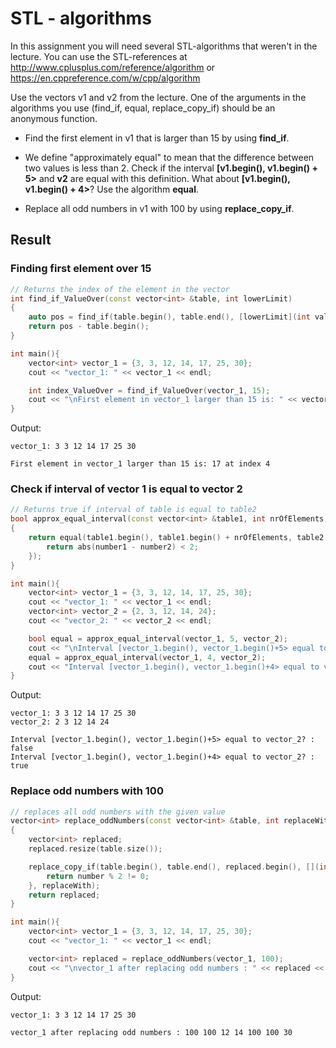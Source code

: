 # STL - algorithms
In this assignment you will need several STL-algorithms that weren't in the lecture. You can use the STL-references at http://www.cplusplus.com/reference/algorithm or https://en.cppreference.com/w/cpp/algorithm

Use the vectors v1 and v2 from the lecture. One of the arguments in  the algorithms you use (find_if, equal, replace_copy_if) should be an anonymous function.
- Find the first element in v1 that is larger than 15 by using **find_if**.

- We define "approximately equal" to mean that the difference between two values is less than 2. Check if the interval **[v1.begin(), v1.begin() + 5>** and **v2** are equal with this definition. What about **[v1.begin(), v1.begin() + 4>**? Use the algorithm **equal**.

- Replace all odd numbers in v1 with 100 by using **replace_copy_if**.

## Result
### Finding first element over 15
```c++
// Returns the index of the element in the vector
int find_if_ValueOver(const vector<int> &table, int lowerLimit)
{
    auto pos = find_if(table.begin(), table.end(), [lowerLimit](int value) -> bool { return value > lowerLimit; });
    return pos - table.begin();
}

int main(){
    vector<int> vector_1 = {3, 3, 12, 14, 17, 25, 30};
    cout << "vector_1: " << vector_1 << endl;

    int index_ValueOver = find_if_ValueOver(vector_1, 15);
    cout << "\nFirst element in vector_1 larger than 15 is: " << vector_1[index_ValueOver] << "at index " << index_ValueOver << endl;
}
```
Output:
```console
vector_1: 3 3 12 14 17 25 30

First element in vector_1 larger than 15 is: 17 at index 4
```

### Check if interval of vector 1 is equal to vector 2
```c++
// Returns true if interval of table is equal to table2
bool approx_equal_interval(const vector<int> &table1, int nrOfElements, const vector<int> &table2)
{
    return equal(table1.begin(), table1.begin() + nrOfElements, table2.begin(), [](int number1, int number2) {
        return abs(number1 - number2) < 2;
    });
}

int main(){
    vector<int> vector_1 = {3, 3, 12, 14, 17, 25, 30};
    cout << "vector_1: " << vector_1 << endl;
    vector<int> vector_2 = {2, 3, 12, 14, 24};
    cout << "vector_2: " << vector_2 << endl;

    bool equal = approx_equal_interval(vector_1, 5, vector_2);
    cout << "\nInterval [vector_1.begin(), vector_1.begin()+5> equal to vector_2? : " << boolalpha << equal << endl;
    equal = approx_equal_interval(vector_1, 4, vector_2);
    cout << "Interval [vector_1.begin(), vector_1.begin()+4> equal to vector_2? : " << boolalpha << equal << endl;
}
```
Output:
```console
vector_1: 3 3 12 14 17 25 30
vector_2: 2 3 12 14 24

Interval [vector_1.begin(), vector_1.begin()+5> equal to vector_2? : false
Interval [vector_1.begin(), vector_1.begin()+4> equal to vector_2? : true
```
### Replace odd numbers with 100
```c++
// replaces all odd numbers with the given value
vector<int> replace_oddNumbers(const vector<int> &table, int replaceWith)
{
    vector<int> replaced;
    replaced.resize(table.size());

    replace_copy_if(table.begin(), table.end(), replaced.begin(), [](int number) {
        return number % 2 != 0;
    }, replaceWith);
    return replaced;
}

int main(){
    vector<int> vector_1 = {3, 3, 12, 14, 17, 25, 30};
    cout << "vector_1: " << vector_1 << endl;

    vector<int> replaced = replace_oddNumbers(vector_1, 100);
    cout << "\nvector_1 after replacing odd numbers : " << replaced << endl;
}
```
Output:
```console
vector_1: 3 3 12 14 17 25 30

vector_1 after replacing odd numbers : 100 100 12 14 100 100 30
```
